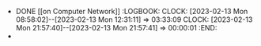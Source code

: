 - DONE [[on Computer Network]]
  :LOGBOOK:
  CLOCK: [2023-02-13 Mon 08:58:02]--[2023-02-13 Mon 12:31:11] =>  03:33:09
  CLOCK: [2023-02-13 Mon 21:57:40]--[2023-02-13 Mon 21:57:41] =>  00:00:01
  :END:
-